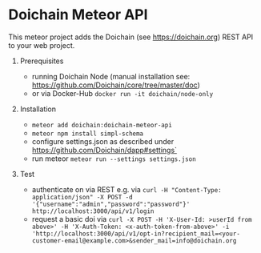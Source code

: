 # Doichain Meteor API

This meteor project adds the Doichain (see https://doichain.org) REST API to your web project.

1. Prerequisites
    - running Doichain Node (manual installation see: https://github.com/Doichain/core/tree/master/doc)
    - or via Docker-Hub ``docker run -it doichain/node-only``

2. Installation
    - ```meteor add doichain:doichain-meteor-api```
    - ```meteor npm install simpl-schema```
    - configure settings.json as described under https://github.com/Doichain/dapp#settings`
    - run meteor ```meteor run --settings settings.json```
3. Test
    - authenticate on via REST e.g. via ```curl -H "Content-Type: application/json" -X POST -d '{"username":"admin","password":"password"}' http://localhost:3000/api/v1/login ```
    - request a basic doi via ```curl -X POST -H 'X-User-Id: >userId from above>' -H 'X-Auth-Token: <x-auth-token-from-above>' -i 'http://localhost:3000/api/v1/opt-in?recipient_mail=<your-customer-email@example.com>&sender_mail=info@doichain.org```